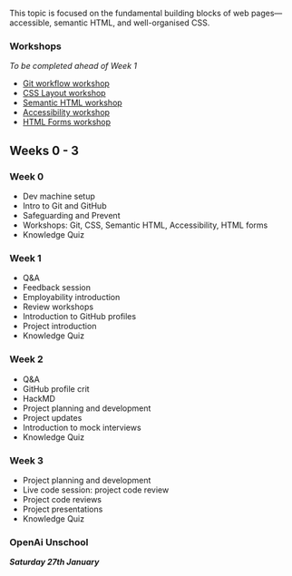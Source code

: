 This topic is focused on the fundamental building blocks of web pages—accessible, semantic HTML, and well-organised CSS.

### Workshops

_To be completed ahead of Week 1_

- [Git workflow workshop](/workshops/git-workflow/)
- [CSS Layout workshop](/workshops/css-layout/)
- [Semantic HTML workshop](/workshops/semantic-html/)
- [Accessibility workshop](/workshops/learn-a11y/)
- [HTML Forms workshop](/workshops/html-forms/)

## Weeks 0 - 3

### Week 0

- Dev machine setup
- Intro to Git and GitHub
- Safeguarding and Prevent
- Workshops: Git, CSS, Semantic HTML, Accessibility, HTML forms
- Knowledge Quiz

### Week 1

- Q&A
- Feedback session
- Employability introduction
- Review workshops
- Introduction to GitHub profiles
- Project introduction
- Knowledge Quiz

### Week 2

- Q&A
- GitHub profile crit
- HackMD
- Project planning and development
- Project updates
- Introduction to mock interviews
- Knowledge Quiz

### Week 3

- Project planning and development
- Live code session: project code review
- Project code reviews
- Project presentations
- Knowledge Quiz

### OpenAi Unschool

**_Saturday 27th January_**
